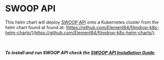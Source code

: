 # SWOOP API

This helm chart will deploy [SWOOP API](https://github.com/Element84/swoop) onto a Kubernetes cluster from the helm chart found at found at: [https://github.com/Element84/filmdrop-k8s-helm-charts/](https://github.com/Element84/filmdrop-k8s-helm-charts/).

<br></br>
***To install and run SWOOP API check the [SWOOP API Installation Guide](../README.md).***
